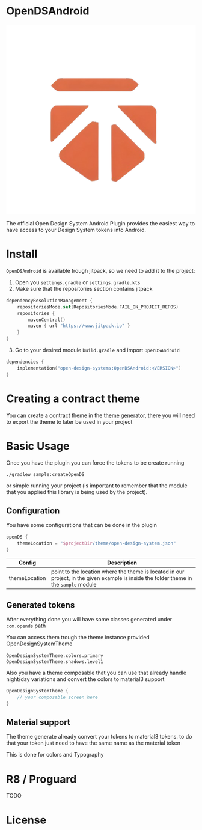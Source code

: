 # OpenDSAndroid

![OpenDS logo](docs/images/opends-logo.png)

The official Open Design System Android Plugin provides the easiest way to have access to your Design System tokens into Android.

# Install

`OpenDSAndroid` is available trough jitpack, so we need to add it to the project:

1. Open you `settings.gradle` or `settings.gradle.kts`
2. Make sure that the repositories section contains jitpack

```kotlin
dependencyResolutionManagement {
    repositoriesMode.set(RepositoriesMode.FAIL_ON_PROJECT_REPOS)
    repositories {
        mavenCentral()
        maven { url "https://www.jitpack.io" }
    }
}
```

3. Go to your desired module `build.gradle` and import `OpenDSAndroid`

```kotlin
dependencies {
    implementation("open-design-systems:OpenDSAndroid:<VERSION>")
}
```

# Creating a contract theme

You can create a contract theme in the [theme generator](https://open-design-systems.github.io/), there
 you will need to export the theme to later be used in your project

# Basic Usage

Once you have the plugin you can force the tokens to be create running

```
./gradlew sample:createOpenDS
``` 

or simple running your project (is important to remember that the module that you applied this 
library is being used by the project).

## Configuration

You have some configurations that can be done in the plugin

``` groovy
openDS {
    themeLocation = "$projectDir/theme/open-design-system.json"
}
```

| Config | Description                                                                                                                             |
|---|-----------------------------------------------------------------------------------------------------------------------------------------|
| themeLocation | point to the location where the theme is located in our project, in the given example is inside the folder theme in the `sample` module |

## Generated tokens

After everything done you will have some classes generated under `com.opends` path

You can access them trough the theme instance provided OpenDesignSystemTheme

```kotin
OpenDesignSystemTheme.colors.primary
OpenDesignSystemTheme.shadows.level1
```

Also you have a theme composable that you can use that already handle night/day variations and 
convert the colors to material3 support

```kotlin
OpenDesignSystemTheme {
    // your composable screen here
}
```

## Material support

The theme generate already convert your tokens to material3 tokens. to do that your token just need to have
the same name as the material token

This is done for colors and Typography

# R8 / Proguard

TODO

# License